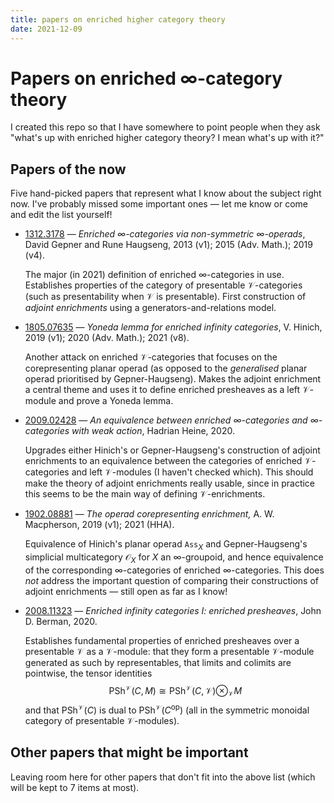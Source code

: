 ```yaml
---
title: papers on enriched higher category theory
date: 2021-12-09
---
```


# Papers on enriched $\infty$-category theory

I created this repo so that I have somewhere to point people when they ask "what's up with enriched higher category theory? I mean what's up with it?"

## Papers of the now

Five hand-picked papers that represent what I know about the subject right now. I've probably missed some important ones &mdash; let me know or come and edit the list yourself!

- [1312.3178](https://arxiv.org/abs/1312.3178) &mdash; *Enriched $\infty$-categories via non-symmetric $\infty$-operads*, David Gepner and Rune Haugseng, 2013 (v1); 2015 (Adv. Math.); 2019 (v4).

  The major (in 2021) definition of enriched $\infty$-categories in use. Establishes properties of the category of presentable $\mathcal{V}$-categories (such as presentability when $\mathcal{V}$ is presentable). First construction of *adjoint enrichments* using a generators-and-relations model.

- [1805.07635](https://arxiv.org/abs/1805.07635) &mdash; *Yoneda lemma for enriched infinity categories*, V. Hinich, 2019 (v1); 2020 (Adv. Math.); 2021 (v8).

  Another attack on enriched $\mathcal{V}$-categories that focuses on the corepresenting planar operad (as opposed to the *generalised* planar operad prioritised by Gepner-Haugseng). Makes the adjoint enrichment a central theme and uses it to define enriched presheaves as a left $\mathcal{V}$-module and prove a Yoneda lemma.

- [2009.02428](https://arxiv.org/abs/2009.02428) &mdash; *An equivalence between enriched $\infty$-categories and ∞-categories with weak action*, Hadrian Heine, 2020.

  Upgrades either Hinich's or Gepner-Haugseng's construction of adjoint enrichments to an equivalence between the categories of enriched $\mathcal{V}$-categories and left $\mathcal{V}$-modules (I haven't checked which). This should make the theory of adjoint enrichments really usable, since in practice this seems to be the main way of defining $\mathcal{V}$-enrichments.

- [1902.08881](https://arxiv.org/abs/1902.08881) &mdash; *The operad corepresenting enrichment,* A. W. Macpherson, 2019 (v1); 2021 (HHA). 

  Equivalence of Hinich's planar operad $\mathtt{Ass}_X$ and Gepner-Haugseng's simplicial multicategory $\mathcal{O}_X$ for $X$ an $\infty$-groupoid, and hence equivalence of the corresponding $\infty$-categories of enriched $\infty$-categories. This does *not* address the important question of comparing their constructions of adjoint enrichments &mdash; still open as far as I know!

- [2008.11323](https://arxiv.org/abs/2008.11323) &mdash; *Enriched infinity categories I: enriched presheaves*, John D. Berman, 2020.

  Establishes fundamental properties of enriched presheaves over a presentable $\mathcal{V}$ as a $\mathcal{V}$-module: that they form a presentable $\mathcal{V}$-module generated as such by representables, that limits and colimits are pointwise, the tensor identities 
  $$
  \mathrm{PSh}^\mathcal{V}(C,M) \cong \mathrm{PSh}^\mathcal{V}(C,\mathcal{V})\otimes_\mathcal{V}M
  $$
  and that $\mathrm{PSh}^\mathcal{V}(C)$ is dual to $\mathrm{PSh}^\mathcal{V}(C^\mathrm{op})$ (all in the symmetric monoidal category of presentable $\mathcal{V}$-modules).

## Other papers that might be important

Leaving room here for other papers that don't fit into the above list (which will be kept to 7 items at most).


